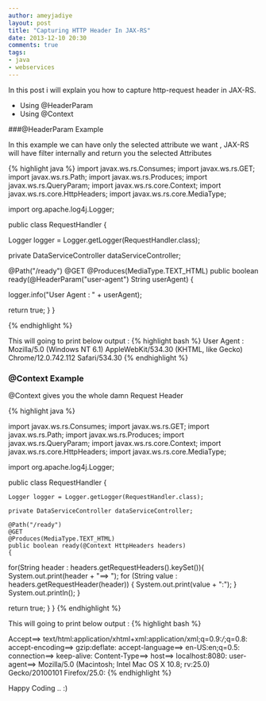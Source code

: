 ```yaml
---
author: ameyjadiye
layout: post
title: "Capturing HTTP Header In JAX-RS"
date: 2013-12-10 20:30
comments: true
tags:
- java
- webservices
---
```


In this post i will explain you how to capture http-request header in JAX-RS.

+ Using @HeaderParam
+ Using @Context

###@HeaderParam Example

In this example we can have only the selected attribute we want , JAX-RS will have filter internally and return you the selected Attributes

{% highlight java %}
import javax.ws.rs.Consumes;
import javax.ws.rs.GET;
import javax.ws.rs.Path;
import javax.ws.rs.Produces;
import javax.ws.rs.QueryParam;
import javax.ws.rs.core.Context;
import javax.ws.rs.core.HttpHeaders;
import javax.ws.rs.core.MediaType;
 
import org.apache.log4j.Logger;
 
public class RequestHandler
{
 
Logger logger = Logger.getLogger(RequestHandler.class);
 
private DataServiceController dataServiceController;
 
@Path("/ready")
@GET
@Produces(MediaType.TEXT_HTML)
public boolean ready(@HeaderParam("user-agent") String userAgent)
{
 
logger.info("User Agent : " + userAgent);
 
return true;
}
}
 
{% endhighlight %}
 

This will going to print below output :
{% highlight bash %}
User Agent : Mozilla/5.0 (Windows NT 6.1) AppleWebKit/534.30 (KHTML, like Gecko) Chrome/12.0.742.112 Safari/534.30
{% endhighlight %}

### @Context Example

@Context gives you the whole damn Request Header

{% highlight java %}

import javax.ws.rs.Consumes;
import javax.ws.rs.GET;
import javax.ws.rs.Path;
import javax.ws.rs.Produces;
import javax.ws.rs.QueryParam;
import javax.ws.rs.core.Context;
import javax.ws.rs.core.HttpHeaders;
import javax.ws.rs.core.MediaType;
 
import org.apache.log4j.Logger;
 
public class RequestHandler
{
 
    Logger logger = Logger.getLogger(RequestHandler.class);
 
    private DataServiceController dataServiceController;
 
    @Path("/ready")
    @GET
    @Produces(MediaType.TEXT_HTML)
    public boolean ready(@Context HttpHeaders headers)
    {
 
for(String header : headers.getRequestHeaders().keySet()){
            System.out.print(header + "==> ");
             for (String value : headers.getRequestHeader(header)) {
                System.out.print(value + ":");
            }
            System.out.println();
        }
 
return true;
}
}
{% endhighlight %}

This will going to print below output :
{% highlight bash %}

Accept==> text/html:application/xhtml+xml:application/xml;q=0.9:*/*;q=0.8:
accept-encoding==> gzip:deflate:
accept-language==> en-US:en;q=0.5:
connection==> keep-alive:
Content-Type==> 
host==> localhost:8080:
user-agent==> Mozilla/5.0 (Macintosh; Intel Mac OS X 10.8; rv:25.0) Gecko/20100101 Firefox/25.0:
{% endhighlight %}



Happy Coding .. :)
